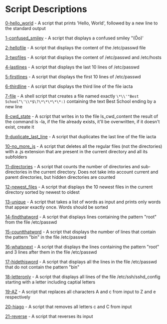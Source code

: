 # Script Descriptions
[0-hello_world](https://github.com/chelseyqc/holbertonschool-shell/tree/master/io_redirections_and_filters/0-hello_world) - A script that prints 'Hello, World', followed by a new line to the standard output


[1-confused_smiley](https://github.com/chelseyqc/holbertonschool-shell/blob/master/io_redirections_and_filters/1-confused_smiley) - A script that displays a confused smiley "(Ôo)'


[2-hellofile](https://github.com/chelseyqc/holbertonschool-shell/blob/master/io_redirections_and_filters/2-hellofile) - A script that displays the content of the /etc/passwd file


[3-twofiles](https://github.com/chelseyqc/holbertonschool-shell/blob/master/io_redirections_and_filters/3-twofiles) - A script that displays the content of /etc/passwd and /etc/hosts


[4-lastlines](https://github.com/chelseyqc/holbertonschool-shell/blob/master/io_redirections_and_filters/4-lastlines) - A script that displays the last 10 lines of /etc/passwd


[5-firstlines](https://github.com/chelseyqc/holbertonschool-shell/blob/master/io_redirections_and_filters/5-firstlines) - A script that displays the first 10 lines of /etc/passwd


[6-thirdline](https://github.com/chelseyqc/holbertonschool-shell/blob/master/io_redirections_and_filters/6-thirdline) - A script that displays the third line of the file iacta


[7-file](https://github.com/chelseyqc/holbertonschool-shell/blob/master/io_redirections_and_filters/7-file) - A shell script that creates a file named exactly `\*\\'"Best School"\'\\*$\?\*\*\*\*\*:)` containing the text Best School ending by a new line


[8-cwd_state](https://github.com/chelseyqc/holbertonschool-shell/blob/master/io_redirections_and_filters/8-cwd_state) - A script that writes in to the file ls_cwd_content the result of the command ls -la, if the file already exists, it'll be overwritten, if it doesn't exist, create it


[9-duplicate_last_line](https://github.com/chelseyqc/holbertonschool-shell/blob/master/io_redirections_and_filters/9-duplicate_last_line) - A script that duplicates the last line of the file iacta


[10-no_more_js](https://github.com/chelseyqc/holbertonschool-shell/blob/master/io_redirections_and_filters/10-no_more_js) - A script that deletes all the regular files (not the directories) with a .js extension that are present in the current directory and all its subfolders


[11-directories](https://github.com/chelseyqc/holbertonschool-shell/blob/master/io_redirections_and_filters/11-directories) - A script that counts the number of directories and sub-directories in the current directory. Does not take into account current and parent directories, but hidden directories are counted


[12-newest_files](https://github.com/chelseyqc/holbertonschool-shell/blob/master/io_redirections_and_filters/12-newest_files) - A script that displays the 10 newest files in the current directory sorted by newest to oldest


[13-unique](https://github.com/chelseyqc/holbertonschool-shell/blob/master/io_redirections_and_filters/13-unique) - A script that takes a list of words as input and prints only words that appear exactly once. Words should be sorted


[14-findthatword](https://github.com/chelseyqc/holbertonschool-shell/blob/master/io_redirections_and_filters/14-findthatword) - A script that displays lines containing the pattern "root" from the file /etc/passwd


[15-countthatword](https://github.com/chelseyqc/holbertonschool-shell/blob/master/io_redirection_and_filters/15-countthatword) - A script that displays the number of lines that contain the pattern "bin" in the file /etc/passwd


[16-whatsnext](https://github.com/chelseyqc/holbertonschool-shell/blob/master/io_redirections_and_filters/16-whatsnext) - A script that displays the lines containing the pattern "root" and 3 lines after them in the file /etc/passwd


[17-hidethisword](https://github.com/chelseyqc/holbertonschool-shell/blob/master/io_redirections_and_filters/17-hidethisword) - A script that displays all the lines in the file /etc/passwd that do not contain the pattern "bin"


[18-letteronly](https://github.com/chelseyqc/holbertonschool-shell/blob/master/io_redirections_and_filters/18-letteronly) - A script that displays all lines of the file /etc/ssh/sshd_config starting with a letter including captial letters


[19-AZ](https://github.com/chelseyqc/holbertonschool-shell/blob/master/io_redirections_and_filters/19-AZ) - A script that replaces all characters A and c from input to Z and e respectively


[20-hiago](https://github.com/chelseyqc/holbertonschool-shell/blob/master/io_redirections_and_filters/20-hiago) - A script that removes all letters c and C from input


[21-reverse](https://github.com/chelseyqc/holbertonschool-shell/blob/master/io_redirections_and_filters/21-reverse) - A script that reverses its input
